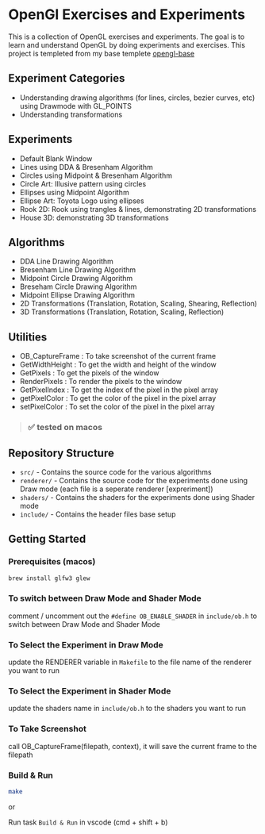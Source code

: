 # OpenGl Exercises and Experiments

This is a collection of OpenGL exercises and experiments. The goal is to learn and understand OpenGL by doing experiments and exercises.
This project is templeted from my base templete [opengl-base](https://github.com/iamabhi747/opengl-base)

## Experiment Categories
- Understanding drawing algorithms (for lines, circles, bezier curves, etc) using Drawmode with GL_POINTS
- Understanding transformations

## Experiments
- Default Blank Window
- Lines using DDA & Bresenham Algorithm
- Circles using Midpoint & Bresenham Algorithm
- Circle Art: Illusive pattern using circles
- Ellipses using Midpoint Algorithm
- Ellipse Art: Toyota Logo using ellipses
- Rook 2D: Rook using trangles & lines, demonstrating 2D transformations
- House 3D: demonstrating 3D transformations

## Algorithms
- DDA Line Drawing Algorithm
- Bresenham Line Drawing Algorithm
- Midpoint Circle Drawing Algorithm
- Breseham Circle Drawing Algorithm
- Midpoint Ellipse Drawing Algorithm
- 2D Transformations (Translation, Rotation, Scaling, Shearing, Reflection)
- 3D Transformations (Translation, Rotation, Scaling, Reflection)

## Utilities
- OB_CaptureFrame   : To take screenshot of the current frame
- GetWidthHeight    : To get the width and height of the window
- GetPixels         : To get the pixels of the window
- RenderPixels      : To render the pixels to the window
- GetPixelIndex     : To get the index of the pixel in the pixel array
- getPixelColor     : To get the color of the pixel in the pixel array
- setPixelColor     : To set the color of the pixel in the pixel array

>### ✅ tested on macos

## Repository Structure
- `src/` - Contains the source code for the various algorithms
- `renderer/` - Contains the source code for the experiments done using Draw mode (each file is a seperate renderer [expreriment])
- `shaders/` - Contains the shaders for the experiments done using Shader mode
- `include/` - Contains the header files base setup

## Getting Started

### Prerequisites (macos)
```bash
brew install glfw3 glew
```

### To switch between Draw Mode and Shader Mode
comment / uncomment out the `#define OB_ENABLE_SHADER` in `include/ob.h` to switch between Draw Mode and Shader Mode

### To Select the Experiment in Draw Mode
update the RENDERER variable in `Makefile` to the file name of the renderer you want to run

### To Select the Experiment in Shader Mode
update the shaders name in `include/ob.h` to the shaders you want to run

### To Take Screenshot
call OB_CaptureFrame(filepath, context), it will save the current frame to the filepath


### Build & Run
```bash
make
```
or

Run task `Build & Run` in vscode (cmd + shift + b)